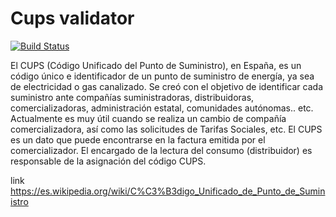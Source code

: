 # Cups validator

[![Build Status](https://travis-ci.org/holaluz/validate-cups.svg?branch=master)](https://travis-ci.org/holaluz/validate-cups)

El CUPS (Código Unificado del Punto de Suministro), en España, es un código único e identificador de un punto de suministro de energía, ya sea de electricidad o gas canalizado.
Se creó con el objetivo de identificar cada suministro ante compañías suministradoras, distribuidoras, comercializadoras, administración estatal, comunidades autónomas.. etc.
Actualmente es muy útil cuando se realiza un cambio de compañía comercializadora, así como las solicitudes de Tarifas Sociales, etc. El CUPS es un dato que puede encontrarse en la factura emitida por el comercializador.
El encargado de la lectura del consumo (distribuidor) es responsable de la asignación del código CUPS.

link https://es.wikipedia.org/wiki/C%C3%B3digo_Unificado_de_Punto_de_Suministro
